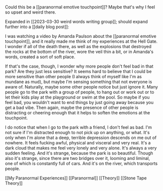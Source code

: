 Could this be a [[paranormal emotive touchpoint]]? Maybe that's why I feel so upset and weird there.

Expanded in [[2023-03-30 weird words writing group]]; should expand further into a [[daily blog post]]:


I was watching a video by Amanda Paulson about the [[paranormal emotive touchpoint]], and it really made me think of my experiences at the Hell Gate. I wonder if all of the death there, as well as the explosions that destroyed the rocks at the bottom of the river, wore the veil thin a bit, or in Amanda's words, created a sort of soft place. 

If that's the case, though, I wonder why more people don't feel bad in that park? Are they just less sensitive? It seems hard to believe that I could be more sensitive than other people (I always think of myself like I'm as mundane as mud), but maybe I'm sensing something that not everyone is aware of. Naturally, maybe some other people notice but just ignore it. Many people go to the park with a group of people, to hang out or work out or to let their kids play at the playground or swim at the pool. So maybe if you feel bad, you wouldn't want to end things by just going away because you get a bad vibe. Then again, maybe the presence of other people is distracting or cheering enough that it helps to soften the emotions at the touchpoint. 

I do notice that when I go to the park with a friend, I don't feel as bad. I'm not sure if I'm distracted enough to not pick up on anything, or what. It's only when I'm alone that a deep, terrible depression descends on me out of nowhere. It feels fucking awful, physical and visceral and very real. It's a dark cloud that makes me feel very lonely and very alone. It's always a very sudden feeling. And it's strange, because the park is so beautiful. Though also it's strange, since there are two bridges over it, looming and liminal, one of which is constantly full of cars. And it's on the river, which transports people.

[[My Paranormal Experiences]] [[Paranormal]] [[Theory]] [[Stone Tape Theory]]